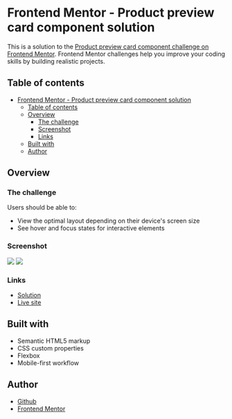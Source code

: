 # Frontend Mentor - Product preview card component solution

This is a solution to the [Product preview card component challenge on Frontend Mentor](https://www.frontendmentor.io/challenges/product-preview-card-component-GO7UmttRfa). Frontend Mentor challenges help you improve your coding skills by building realistic projects.  

## Table of contents

- [Frontend Mentor - Product preview card component solution](#frontend-mentor---product-preview-card-component-solution)
  - [Table of contents](#table-of-contents)
  - [Overview](#overview)
    - [The challenge](#the-challenge)
    - [Screenshot](#screenshot)
    - [Links](#links)
  - [Built with](#built-with)
  - [Author](#author)

## Overview

### The challenge

Users should be able to:

- View the optimal layout depending on their device's screen size
- See hover and focus states for interactive elements

### Screenshot

![](https://github.com/Alex1999-03/product-card-component-main/assets/64668518/53dabc2d-8baf-4b41-a9bc-fb67f213f7a7)
![](https://github.com/Alex1999-03/product-card-component-main/assets/64668518/fb28d7af-9975-4581-beb3-a33846892616)



### Links

- [Solution](https://www.frontendmentor.io/solutions/blog-preview-card-with-html-and-css-ctjv320j4-)
- [Live site](https://alex1999-03.github.io/product-card-component-main/)

## Built with

- Semantic HTML5 markup
- CSS custom properties
- Flexbox
- Mobile-first workflow

## Author

- [Github](https://github.com/Alex1999-03)
- [Frontend Mentor](https://www.frontendmentor.io/profile/Alex1999-03)
